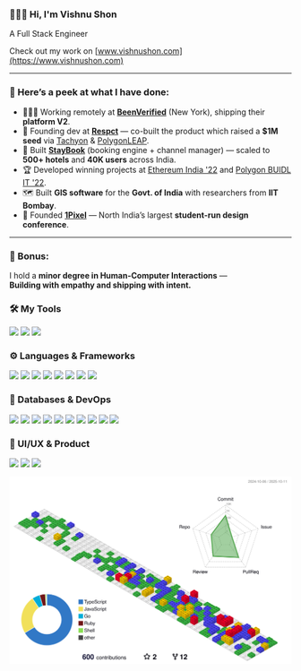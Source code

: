 ### 🙋🏻‍♂️ Hi, I'm Vishnu Shon  
A Full Stack Engineer  

Check out my work on [www.vishnushon.com](https://www.vishnushon.com)

---

### 🚀 Here’s a peek at what I have done:
- 🧑🏻‍💻 Working remotely at [**BeenVerified**](https://www.beenverified.com/) (New York), shipping their **platform V2**.
- 🚀 Founding dev at [**Respct**](https://www.crunchbase.com/organization/respct) — co-built the product which raised a **$1M seed** via [Tachyon](https://tachyon.xyz/alumni/) & [PolygonLEAP](https://inc42.com/buzz/meet-the-31-web3-startups-that-are-part-of-first-cohort-of-polygonleap-2021/).
- 🏨 Built [**StayBook**](https://staybook.in/) (booking engine + channel manager) — scaled to **500+ hotels** and **40K users** across India.
- 🏆 Developed winning projects at [Ethereum India '22](https://ethglobal.com/showcase/alkynefi-nampv) and [Polygon BUIDL IT '22](https://devpost.com/software/reverelabs-dzpu4k).
- 🗺️ Built **GIS software** for the **Govt. of India** with researchers from **IIT Bombay**.
- 🎨 Founded [**1Pixel**](https://www.instagram.com/1px.descon/?hl=en) — North India’s largest **student-run design conference**.

---

### 🧠 Bonus:  
I hold a **minor degree in Human-Computer Interactions** —  
**Building with empathy and shipping with intent.**


### 🛠 My Tools
![](https://img.shields.io/badge/NeoVim-%2357A143.svg?&style=for-the-badge&logo=neovim&logoColor=white)
![](https://img.shields.io/badge/Linux-FCC624?style=for-the-badge&logo=linux&logoColor=black)
![](https://img.shields.io/badge/wezterm-4E49EE?style=for-the-badge&logo=wezterm&logoColor=white)

### ⚙️ Languages & Frameworks
![](https://img.shields.io/badge/ruby-%23CC342D.svg?style=for-the-badge&logo=ruby&logoColor=white)
![](https://img.shields.io/badge/go-%2300ADD8.svg?style=for-the-badge&logo=go&logoColor=white)
![](https://img.shields.io/badge/typescript-%23007ACC.svg?style=for-the-badge&logo=typescript&logoColor=white)
![](https://img.shields.io/badge/python-3670A0?style=for-the-badge&logo=python&logoColor=ffdd54)
![](https://img.shields.io/badge/GraphQL-E10098?style=for-the-badge&logo=graphql&logoColor=white)
![](https://img.shields.io/badge/Ruby_on_Rails-CC0000?style=for-the-badge&logo=ruby-on-rails&logoColor=white)
![](https://img.shields.io/badge/Next-black?style=for-the-badge&logo=next.js&logoColor=white)
![](https://img.shields.io/badge/FastAPI-005571?style=for-the-badge&logo=fastapi)

### 🧠 Databases & DevOps
![](https://img.shields.io/badge/postgres-%23316192.svg?style=for-the-badge&logo=postgresql&logoColor=white)
![](https://img.shields.io/badge/MongoDB-%234ea94b.svg?style=for-the-badge&logo=mongodb&logoColor=white)
![](https://img.shields.io/badge/Neo4j-008CC1?style=for-the-badge&logo=neo4j&logoColor=white)
![](https://img.shields.io/badge/redis-%23DD0031.svg?style=for-the-badge&logo=redis&logoColor=white)
![](https://img.shields.io/badge/rabbitmq-%23FF6600.svg?&style=for-the-badge&logo=rabbitmq&logoColor=white)
![](https://img.shields.io/badge/docker-%230db7ed.svg?style=for-the-badge&logo=docker&logoColor=white)
![](https://img.shields.io/badge/GoogleCloud-%234285F4.svg?style=for-the-badge&logo=google-cloud&logoColor=white)
![](https://img.shields.io/badge/Cloudflare-F38020?style=for-the-badge&logo=Cloudflare&logoColor=white)
![](https://img.shields.io/badge/Cypress-17202C?style=for-the-badge&logo=cypress&logoColor=white)
![](https://img.shields.io/badge/Jest-C21325?style=for-the-badge&logo=jest&logoColor=white)

### 🎨 UI/UX & Product
![](https://img.shields.io/badge/figma-%23F24E1E.svg?style=for-the-badge&logo=figma&logoColor=white)
![](https://img.shields.io/badge/Google%20Analytics-E37400?style=for-the-badge&logo=google%20analytics&logoColor=white)
![](https://img.shields.io/badge/hotjar-FD3A5C?style=for-the-badge&logo=hotjar&logoColor=white)


![](./assets/profile-gitblock.svg)

